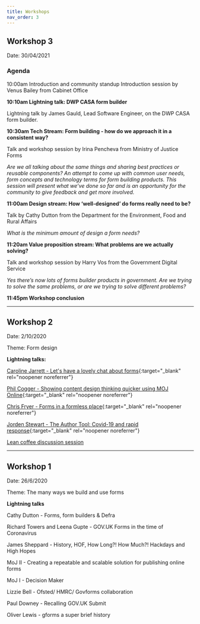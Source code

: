```yaml
---
title: Workshops
nav_order: 3
---
```

## Workshop 3
Date: 30/04/2021

### Agenda

10:00am Introduction and community standup
Introduction session by Venus Bailey from Cabinet Office

**10:10am Lightning talk: DWP CASA form builder**

Lightning talk by James Gauld, Lead Software Engineer, on the DWP CASA form builder.

**10:30am Tech Stream: Form building - how do we approach it in a consistent way?**

Talk and workshop session by Irina Pencheva from Ministry of Justice Forms

*Are we all talking about the same things and sharing best practices or reusable components? An attempt to come up with common user needs, form concepts and technology terms for form building products. This session will present what we’ve done so far and is an opportunity for the community to give feedback and get more involved.*

**11:00am  Design stream: How ‘well-designed’ do forms really need to be?**

Talk by Cathy Dutton from the Department for the Environment, Food and Rural Affairs

*What is the minimum amount of design a form needs?*

**11:20am Value proposition stream: What problems are we actually solving?**

Talk and workshop session by Harry Vos from the Government Digital Service

*Yes there’s now lots of forms builder products in government. Are we trying to solve the same problems, or are we trying to solve different problems?*

**11:45pm Workshop conclusion**



----
## Workshop 2
Date: 2/10/2020

Theme: Form design

**Lightning talks:**

[Caroline Jarrett - Let's have a lovely chat about forms](https://www.effortmark.co.uk/a-chat-about-forms-and-form-builders-xgov/){:target="_blank" rel="noopener noreferrer"}

[Phil Cogger - Showing content design thinking quicker using MOJ Online](https://github.com/XGovFormBuilder/x-gov-form-community/blob/master/workshops/20121002/moj.pdf){:target="_blank" rel="noopener noreferrer"}

[Chris Fryer - Forms in a formless place](https://github.com/XGovFormBuilder/x-gov-form-community/blob/master/workshops/20121002/cqc.pdf){:target="_blank" rel="noopener noreferrer"}

[Jorden Stewart - The Author Tool: Covid-19 and rapid response](https://github.com/XGovFormBuilder/x-gov-form-community/blob/master/workshops/20121002/ONS.pdf){:target="_blank" rel="noopener noreferrer"}

[Lean coffee discussion session](https://easyretro.io/publicboard/iHWefZJujXPkgLPVbXdgrUmpuBg2/e6dc7140-bf66-44e8-a0f0-05547fb9ffcd)

----
## Workshop 1
Date: 26/6/2020

Theme: The many ways we build and use forms

**Lightning talks**

Cathy Dutton - Forms, form builders & Defra

Richard Towers and Leena Gupte - GOV.UK Forms in the time of Coronavirus

James Sheppard - History, HOF, How Long?! How Much?! Hackdays and High Hopes

MoJ II - Creating a repeatable and scalable solution for publishing online forms

MoJ I - Decision Maker

Lizzie Bell - Ofsted/ HMRC/ Govforms collaboration

Paul Downey - Recalling GOV.UK Submit

Oliver Lewis - gforms a super brief history
